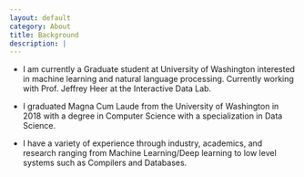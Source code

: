 ```yaml
---
layout: default
category: About
title: Background
description: |
---
```


* I am currently a Graduate student at University of Washington interested in machine learning and natural language processing. Currently working with Prof. Jeffrey Heer at the Interactive Data Lab.

* I graduated Magna Cum Laude from the University of Washington in 2018 with a degree in Computer Science with a specialization in Data Science.

* I have a variety of experience through industry, academics, and research ranging from Machine Learning/Deep learning to low level systems such as Compilers and Databases.
